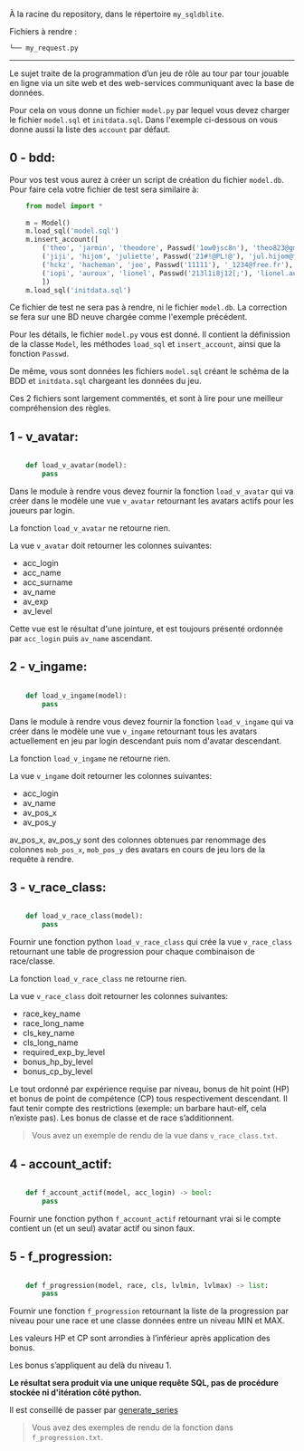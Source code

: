À la racine du repository, dans le répertoire `my_sqldblite`.

Fichiers à rendre :

```
└── my_request.py
```

---

Le sujet traite de la programmation d’un jeu de rôle au tour par tour jouable en
ligne via un site web et des web-services communiquant avec la base de données.

Pour cela on vous donne un fichier `model.py` par lequel vous devez charger le fichier `model.sql` et `initdata.sql`.
Dans l'exemple ci-dessous on vous donne aussi la liste des `account` par défaut.

0 - bdd:
-------

Pour vos test vous aurez à créer un script de création du fichier `model.db`. Pour faire cela votre fichier de test sera similaire à:
    
```python
    from model import *
    
    m = Model()
    m.load_sql('model.sql')
    m.insert_account([
        ('theo', 'jarmin', 'theodore', Passwd('1ow0jsc8n'), 'theo823@gmail.com'),
        ('jiji', 'hijom', 'juliette', Passwd('21#!@PL!@'), 'jul.hijom@free.fr'),
        ('hckz', 'hacheman', 'joe', Passwd('11111'), '_1234@free.fr'),
        ('iopi', 'auroux', 'lionel', Passwd('213l1i8j12[;'), 'lionel.auroux@gmail.com')
        ])
    m.load_sql('initdata.sql')
```

Ce fichier de test ne sera pas à rendre, ni le fichier `model.db`.
La correction se fera sur une BD neuve chargée comme l'exemple précédent.

Pour les détails, le fichier `model.py` vous est donné. Il contient la définission de la classe `Model`, les méthodes `load_sql` et `insert_account`, ainsi que la fonction `Passwd`.

De même, vous sont données les fichiers `model.sql` créant le schéma de la BDD et `initdata.sql` chargeant les données du jeu.

Ces 2 fichiers sont largement commentés, et sont à lire pour une meilleur compréhension des règles.

1 - v_avatar:
------------

```python

    def load_v_avatar(model):
        pass
```

Dans le module à rendre vous devez fournir la fonction `load_v_avatar` qui va créer dans le modèle une vue `v_avatar` retournant les avatars actifs pour les joueurs par login.

La fonction `load_v_avatar` ne retourne rien.

La vue `v_avatar` doit retourner les colonnes suivantes:

- acc_login
- acc_name
- acc_surname
- av_name
- av_exp
- av_level

Cette vue est le résultat d'une jointure, et est toujours présenté ordonnée par `acc_login` puis `av_name` ascendant.

2 - v_ingame:
------------

```python

    def load_v_ingame(model):
        pass
```

Dans le module à rendre vous devez fournir la fonction `load_v_ingame` qui va créer dans le modèle une vue `v_ingame` retournant tous les avatars actuellement en jeu par login descendant puis nom d'avatar descendant.

La fonction `load_v_ingame` ne retourne rien.

La vue `v_ingame` doit retourner les colonnes suivantes:

- acc_login
- av_name
- av_pos_x
- av_pos_y

av_pos_x, av_pos_y sont des colonnes obtenues par renommage des colonnes `mob_pos_x`, `mob_pos_y` des avatars en cours de jeu lors de la requête à rendre.

3 - v_race_class:
----------------

```python

    def load_v_race_class(model):
        pass

```

Fournir une fonction python `load_v_race_class` qui crée la vue `v_race_class` retournant une table de progression pour chaque combinaison de race/classe. 

La fonction `load_v_race_class` ne retourne rien.

La vue `v_race_class` doit retourner les colonnes suivantes:

- race_key_name
- race_long_name
- cls_key_name
- cls_long_name
- required_exp_by_level
- bonus_hp_by_level
- bonus_cp_by_level

Le tout ordonné par expérience requise par niveau, bonus de
hit point (HP) et bonus de point de compétence (CP) tous respectivement
descendant. Il faut tenir compte des restrictions (exemple: un barbare
haut-elf, cela n’existe pas). Les bonus de classe et de race s’additionnent.

> Vous avez un exemple de rendu de la vue dans `v_race_class.txt`.

4 - account_actif:
-----------------

```python

    def f_account_actif(model, acc_login) -> bool:
        pass

```

Fournir une fonction python `f_account_actif` retournant vrai si le compte contient un (et un seul) avatar actif ou sinon faux.

5 - f_progression:
-----------------

```python

    def f_progression(model, race, cls, lvlmin, lvlmax) -> list:
        pass
```

Fournir une fonction `f_progression` retournant la liste de la progression par niveau pour une race et une classe données entre un niveau MIN et MAX.

Les valeurs HP et CP sont arrondies à l’inférieur après application des bonus.

Les bonus s’appliquent au delà du niveau 1.

**Le résultat sera produit via une unique requête SQL, pas de procédure stockée ni d'itération côté python.**

Il est conseillé de passer par [generate_series](https://sqlite.org/series.html)

> Vous avez des exemples de rendu de la fonction dans `f_progression.txt`. 
